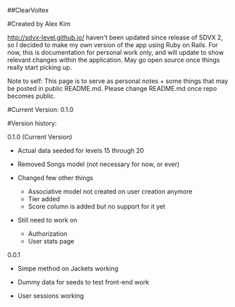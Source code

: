 ##ClearVoltex

#Created by Alex Kim

http://sdvx-level.github.io/ haven't been updated since release of SDVX 2, so I decided to make my own version of the app using Ruby on Rails. For now, this is documentation for personal work only, and will update to show relevant changes within the application. May go open source once things really start picking up.

Note to self: This page is to serve as personal notes + some things that may be posted in public README.md. Please change README.md once repo becomes public.

#Current Version: 0.1.0

#Version history:

0.1.0 (Current Version)

* Actual data seeded for levels 15 through 20

* Removed Songs model (not necessary for now, or ever)

* Changed few other things
	- Associative model not created on user creation anymore
	- Tier added
	- Score column is added but no support for it yet

* Still need to work on
	- Authorization
	- User stats page


0.0.1

* Simpe method on Jackets working

* Dummy data for seeds to test front-end work

* User sessions working